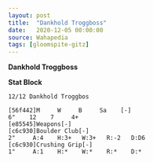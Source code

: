 ```yaml
---
layout: post
title:  "Dankhold Troggboss"
date:   2020-12-05 00:00:00
source: Wahapedia
tags: [gloomspite-gitz]
---
```


**Dankhold Troggboss**

**Stat Block**
```
12/12 Dankhold Troggbos
```

```
[56f442]M     W     B     Sa    [-]
6"    12    7     4+    
[e85545]Weapons[-]
[c6c930]Boulder Club[-]
2"     A:4    H:3+   W:3+   R:-2   D:D6  
[c6c930]Crushing Grip[-]
1"     A:1    H:*    W:*    R:*    D:*   
```
    
